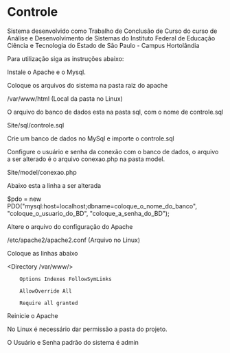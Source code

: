 # Controle
Sistema desenvolvido como Trabalho de Conclusão de Curso do curso de Análise e Desenvolvimento de Sistemas 
do Instituto Federal de Educação Ciência e Tecnologia do Estado de São Paulo - Campus Hortolândia

Para utilização siga as instruções abaixo:

Instale o Apache e o Mysql.

Coloque os arquivos do sistema na pasta raiz do apache

/var/www/html     (Local da pasta no Linux)

O arquivo do banco de dados esta na pasta sql, com o nome de controle.sql

Site/sql/controle.sql

Crie um banco de dados no MySql e importe o controle.sql

Configure o usuário e senha da conexão com o banco de dados, o arquivo a ser alterado é o arquivo conexao.php na pasta model.

Site/model/conexao.php

Abaixo esta a linha a ser alterada

$pdo = new PDO("mysql:host=localhost;dbname=coloque_o_nome_do_banco", "coloque_o_usuario_do_BD", "coloque_a_senha_do_BD");

Altere o arquivo do configuração do Apache

/etc/apache2/apache2.conf    (Arquivo no Linux)

Coloque as linhas abaixo

<Directory /var/www/>

        Options Indexes FollowSymLinks

        AllowOverride All

        Require all granted

</Directory>

Reinicie o Apache

No Linux é necessário dar permissão a pasta do projeto.

O Usuário e Senha padrão do sistema é admin
